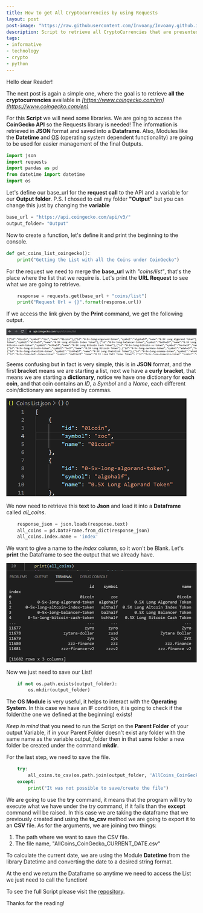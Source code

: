 ```yaml
---
title: How to get All Cryptocurrencies by using Requests
layout: post
post-image: "https://raw.githubusercontent.com/Invoany/Invoany.github.io/master/assets/images/posts/cryptocurrencies.png"
description: Script to retrieve all CryptoCurrencies that are presented on CoinGecko
tags:
- informative
- technology
- crypto
- python
---
```


Hello dear Reader!

The next post is again a simple one, where the goal is to retrieve **all the cryptocurrencies** available in *[https://www.coingecko.com/en](https://www.coingecko.com/en)*

For this **Script** we will need some libraries.
We are going to access the **CoinGecko API** so the Requests library is needed!
The information is retrieved  in **JSON** format and saved into a **Dataframe**.
Also, Modules like the **Datetime** and [OS](https://docs.python.org/3/library/os.html) (operating system dependent functionality) are going to be used for easier management of the final Outputs.

```python
import json
import requests
import pandas as pd
from datetime import datetime
import os
```

Let's define our base_url for the **request call** to the API and a variable for our **Output folder**.
P.S. I chosed to call my folder **"Output"** but you can change this just by changing the **variable**
```python
base_url = "https://api.coingecko.com/api/v3/"
output_folder= "Output"
```

Now to create a function, let's define it and print the beginning to the console.
```python
def get_coins_list_coingecko():
    print("Getting the List with all the Coins under CoinGecko")
```

For the request we need to merge the **base_url** with *"coins/list"*, that's the place where the list that we require is.
Let's print the **URL Request** to see what we are going to retrieve.
```python
    response = requests.get(base_url + "coins/list")
    print("Request Url = {}".format(response.url))
```

If we access the link given by the **Print** command, we get the following output.

[![CoinGecko API Call Coins List](/assets/images/Coins-List-Api-CoinGecko-Call.png)](https://api.coingecko.com/api/v3/coins/list)

Seems confusing but in fact is very simple, this is in **JSON** format, and the first **bracket** means we are starting a list, next we have a **curly bracket**, that means we are starting a **dictionary**, notice we have one dictionary for **each coin**, and that coin contains an *ID*, a *Symbol* and a *Name*, each different coin/dictionary are separated by commas.

![CoinGecko API Call Coins List](/assets/images/Coins-List-Json-Example.png)

We now need to retrieve this **text** to **Json** and load it into a **Dataframe** called *all_coins*.
```python
    response_json = json.loads(response.text)
    all_coins = pd.DataFrame.from_dict(response_json)
    all_coins.index.name = 'index'
```

We want to give a name to the *index* column, so it won't be Blank.
Let's **print** the Dataframe to see the output that we already have.

![Dataframe Example for Coins List](/assets/images/Coins-List-Dataframe-Example.png)

Now we just need to save our List!
```python
    if not os.path.exists(output_folder):
        os.mkdir(output_folder)
```

The **OS Module** is very useful, it helps to interact with the **Operating System**.
In this case we have an **IF** condition, it is going to check if the folder(the one we defined at the beginning) exists!

*Keep in mind* that you need to run the Script on the **Parent Folder** of your output Variable, if in your Parent Folder doesn't exist any folder with the same name as the variable output_folder then in that same folder a new folder be created under the command **mkdir**.

For the last step, we need to save the file.
```python
    try:
        all_coins.to_csv(os.path.join(output_folder, 'AllCoins_CoinGecko_{}.csv'.format(str(datetime.today().strftime('%Y%m%d'))) ))
    except:
        print("It was not possible to save/create the file")
```

We are going to use the **try** command, it means that the program will try to execute what we have under the try command, if it fails than the **except** command will be raised.
In this case we are taking the dataframe that we previously created and using the **to_csv** method we are going to export it to an **CSV** file.
As for the arguments, we are joining two things:
1. The path where we want to save the CSV file.
2. The file name, "AllCoins_CoinGecko_CURRENT_DATE.csv"

To calculate the current date, we are using the Module **Datetime** from the library Datetime and converting the date to a desired string format.

At the end we return the Dataframe so anytime we need to access the List we just need to call the function!

To see the full Script please visit the [repository](https://github.com/Invoany/get_all_coins_coingecko "Retrieve all Cryptocurrencies by API(CoinGecko) Call, ID's, Symbols and Names").

Thanks for the reading!